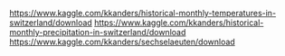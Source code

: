 https://www.kaggle.com/kkanders/historical-monthly-temperatures-in-switzerland/download
https://www.kaggle.com/kkanders/historical-monthly-precipitation-in-switzerland/download
https://www.kaggle.com/kkanders/sechselaeuten/download
